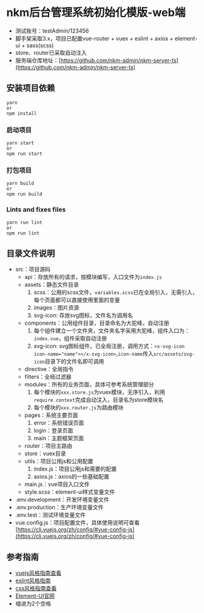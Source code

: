 # nkm后台管理系统初始化模版-web端

* 测试账号：testAdmin/123456
* 脚手架采取3.x，项目已配置vue-router + vuex + eslint + axios + element-ui + sass(scss)
* store、router已采取自动注入
* 服务端仓库地址：[https://github.com/nkm-admin/nkm-server-ts](https://github.com/nkm-admin/nkm-server-ts)

## 安装项目依赖
```
yarn
or
npm install
```

### 启动项目
```
yarn start
or
npm run start
```

### 打包项目
```
yarn build
or
npm run build
```

### Lints and fixes files
```
yarn run lint
or
npm run lint
```

## 目录文件说明
* src：项目源码
   - api：存放所有的请求，按模块编写，入口文件为`index.js`
   - assets：静态文件目录
      1. scss：公用的scss文件，`variables.scss`已在全局引入，无需引入，每个页面都可以直接使用里面的变量
      1. images：图片资源
      1. svg-icon: 存放svg图标，文件名为调用名
   - components：公用组件目录，目录命名为大驼峰，自动注册
      1. 每个组件建立一个文件夹，文件夹名字采用大驼峰，组件入口为：`index.vue`，组件采取自动注册
      1. svg-icon: svg图标组件，已全局注册，调用方式：`<x-svg-icon icon-name="name"></x-svg-icon>`,`icon-name`传入`src/assets/svg-icon`目录下的文件名即可调用
   - directive：全局指令
   - filters：全局过滤器
   - modules：所有的业务页面，具体可参考系统管理部分
      1. 每个模块的`xxx.store.js`为vuex模块，无序引入，利用`require.context`完成自动注入，目录名为store模块名
      1. 每个模块的`xxx.router.js`为路由模块
   - pages：系统主要页面
      1. error：系统错误页面
      1. login：登录页面
      1. main：主题框架页面
   - router：项目主路由
   - store：vuex目录
   - utils：项目公用js和公用配置
      1. index.js：项目公用js和需要的配置
      1. axios.js：axios的一些基础配置
   - main.js：vue项目入口文件
   - style.scss：element-ui样式变量文件
* .env.development：开发环境变量文件
* .env.production：生产环境变量文件
* .env.test：测试环境变量文件
* vue.config.js：项目配置文件，具体使用说明可查看[https://cli.vuejs.org/zh/config/#vue-config-js](https://cli.vuejs.org/zh/config/#vue-config-js)

## 参考指南
* [vuejs风格指南查看](https://cn.vuejs.org/v2/style-guide/)
* [eslint风格指南](https://github.com/standard/standard/blob/master/docs/RULES-zhcn.md)
* [css风格指南查看](https://codeguide.bootcss.com/#css)
* [Element-UI官网](http://element-cn.eleme.io/#/zh-CN/component/installation)
* 缩进为2个空格

